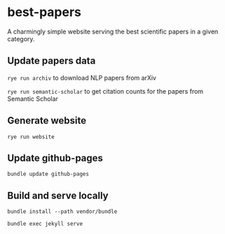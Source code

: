 # best-papers

A charmingly simple website serving the best scientific papers in a given category.

## Update papers data
`rye run archiv` to download NLP papers from arXiv

`rye run semantic-scholar` to get citation counts for the papers from Semantic Scholar

## Generate website
`rye run website`

## Update github-pages

`bundle update github-pages`

## Build and serve locally

`bundle install --path vendor/bundle`

`bundle exec jekyll serve`